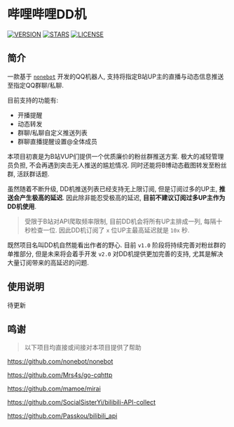 # 哔哩哔哩DD机

[![VERSION](https://img.shields.io/badge/version-1.0.0-green)](https://github.com/SK-415/bilibili-dd-bot/blob/master/CHANGELOG.md)
[![STARS](https://img.shields.io/github/stars/SK-415/bilibili-dd-bot)](https://github.com/SK-415/bilibili-dd-bot/stargazers)
[![LICENSE](https://img.shields.io/github/license/SK-415/bilibili-dd-bot)](https://github.com/SK-415/bilibili-dd-bot/blob/master/LICENSE)

## 简介

一款基于 [`nonebot`](https://github.com/nonebot/nonebot) 开发的QQ机器人, 支持将指定B站UP主的直播与动态信息推送至指定QQ群聊/私聊.

目前支持的功能有:
* 开播提醒
* 动态转发
* 群聊/私聊自定义推送列表
* 群聊直播提醒设置@全体成员

本项目初衷是为B站VUP们提供一个优质廉价的粉丝群推送方案. 极大的减轻管理员负担, 不会再遇到突击无人推送的尴尬情况. 同时还能将B博动态截图转发至粉丝群, 活跃群话题. 

虽然随着不断升级, DD机推送列表已经支持无上限订阅, 但是订阅过多的UP主, **推送会产生极高的延迟**. 因此除非能忍受极高的延迟, **目前不建议订阅过多UP主作为DD机使用**.

> 受限于B站对API爬取频率限制, 目前DD机会将所有UP主排成一列, 每隔十秒检查一位. 因此DD机订阅了 `x` 位UP主最高延迟就是 `10x` 秒.

既然项目名叫DD机自然能看出作者的野心. 目前 `v1.0` 阶段将持续完善对粉丝群的单推部分, 但是未来将会着手开发 `v2.0` 对DD机提供更加完善的支持, 尤其是解决大量订阅带来的高延迟的问题.

## 使用说明

待更新

## 鸣谢

> 以下项目均直接或间接对本项目提供了帮助

https://github.com/nonebot/nonebot

https://github.com/Mrs4s/go-cqhttp

https://github.com/mamoe/mirai

https://github.com/SocialSisterYi/bilibili-API-collect

https://github.com/Passkou/bilibili_api